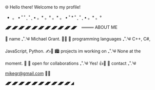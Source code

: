 🌐 Hello there! Welcome to my profile!

* 。 • ˚ ˚ ˛ ˚ ˛ • 。* 。° 。* 。 • ˚ * ˚ ˛ ˚ ˛ • 。* 。°

◢◤◢◤◢◤◢◤◢◤◢◤◢◤◢◤◢◤◢◤◢◤ ⠀════ ABOUT ME

🌁 name ₊˚.༄ Michael Grant. 👋😁
🌃 programming languages ₊˚.༄ C++, C#, JavaScript, Python. ✍🦾
🏙 projects im working on ₊˚.༄ None at the moment. 🙂
🌄 open for collaborations ₊˚.༄ Yes! 👍🤑
🌆 contact ₊˚.༄ mikegr@gmail.com 💌💬

◢◤◢◤◢◤◢◤◢◤◢◤◢◤◢◤◢◤◢◤◢



<!---
MikeG1989/MikeG1989 is a ✨ special ✨ repository because its `README.md` (this file) appears on your GitHub profile.
You can click the Preview link to take a look at your changes.
--->
